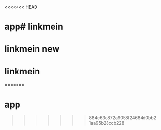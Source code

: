 <<<<<<< HEAD
# app# linkmein
# linkmein new
# linkmein
=======
# app
>>>>>>> 884c63d872a9058f24684d0bb21aa95b28ccb228

